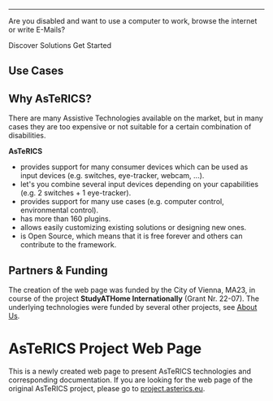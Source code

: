 <div>
  <b-jumbotron class="myjumbotron" header="AsTeRICS" lead="Create Customized Low-Cost Assistive Technologies for People with Disabilities." fluid>
    <hr class="my-4" />
    <p>
        Are you disabled and want to use a computer to work, browse the internet or write E-Mails?
    </p>
    <b-button variant="primary" href="./solutions/">Discover Solutions</b-button>
    <b-button variant="success" href="get-started/">Get Started</b-button>
  </b-jumbotron>
</div>

## Use Cases

<TileGroup>
<Tile target="#" title="Accessible Computer Control" image-url="/img/Harry-shutterstock_213119035.jpg"></Tile>
<Tile target="#" title="Accessible Environmental Control" image-url="/img/stock-photo-hand-holding-white-mobile-smart-phone-with-smart-home-application-on-the-screen-over-blurred-house-304964420.jpg"></Tile>
<Tile target="#" title="Alternative and Augmentative Communication" image-url="/img/AsTeRICS-Ergo_Grid_en-1-768x592.jpg"></Tile>
<Tile target="#" title="Accessible Gaming &amp; Toys" image-url="https://www.youtube.com/embed/JwL_zS3fpnU" is-video></Tile>
<Tile target="#" title="Accessible Music" image-url="https://www.youtube.com/embed/3_8TifCj0aU" is-video></Tile>
</TileGroup>

## Why AsTeRICS?

There are many Assistive Technologies available on the market, but in many cases they are too expensive or not suitable for a certain combination of disabilities.

**AsTeRICS**

 * provides support for many consumer devices which can be used as input devices (e.g. switches, eye-tracker, webcam, ...).
 * let's you combine several input devices depending on your capabilities (e.g. 2 switches + 1 eye-tracker).
 * provides support for many use cases (e.g. computer control, environmental control).
 * has more than 160 plugins.
 * allows easily customizing existing solutions or designing new ones.
 * is Open Source, which means that it is free forever and others can contribute to the framework.

## Partners & Funding

The creation of the web page was funded by the City of Vienna, MA23, in course of the project **StudyATHome Internationally** (Grant Nr. 22-07). The underlying technologies were funded by several other projects, see [About Us](/get-involved/About-us).

<div>
<b-container fluid class="p-4">
  <b-row>
    <b-col>
      <b-img thumbnail fluid src="/img/studyAThome_noir.svg" alt="StudyATHome project logo"></b-img>
    </b-col>
    <b-col>
      <b-img thumbnail fluid src="/img/ma23_logo.jpg" alt="MA23, City of Vienna, project logo"></b-img>
    </b-col>
    <b-col>
      <b-img thumbnail fluid src="/img/torades_logo_mini-300x120.png" alt="ToRaDes project logo"></b-img>    
    </b-col>
    <b-col>
      <b-img thumbnail fluid src="/img/uas-technikum-wien-logo-300x160.png" alt="UAS Technikum Wien logo"></b-img>    
    </b-col>
    <b-col>
      <b-img thumbnail fluid src="/img/ki-i_logo.png" alt="KI-I logo"></b-img>    
    </b-col>
  </b-row>
</b-container>
</div>

# AsTeRICS Project Web Page

This is a newly created web page to present AsTeRICS technologies and corresponding documentation. If you are looking for the web page of the original AsTeRICS project, please go to [project.asterics.eu](http://project.asterics.eu).